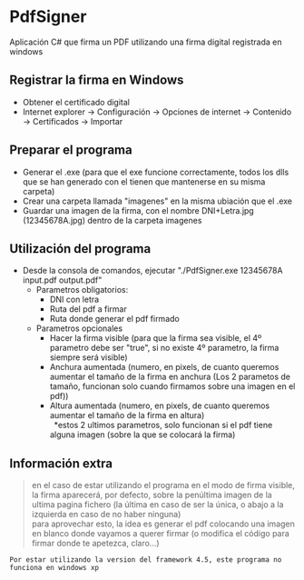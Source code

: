 # PdfSigner

Aplicación C# que firma un PDF utilizando una firma digital registrada en windows

## Registrar la firma en Windows
* Obtener el certificado digital
* Internet explorer -> Configuración -> Opciones de internet -> Contenido -> Certificados -> Importar

## Preparar el programa 
* Generar el .exe (para que el exe funcione correctamente, todos los dlls que se han generado con el tienen que mantenerse en su misma carpeta)
* Crear una carpeta llamada "imagenes" en la misma ubiación que el .exe
* Guardar una imagen de la firma, con el nombre DNI+Letra.jpg (12345678A.jpg) dentro de la carpeta imagenes

## Utilización del programa
* Desde la consola de comandos, ejecutar "./PdfSigner.exe 12345678A input.pdf output.pdf"
	* Parametros obligatorios:
		* DNI con letra
		* Ruta del pdf a firmar
		* Ruta donde generar el pdf firmado
	* Parametros opcionales
		* Hacer la firma visible (para que la firma sea visible, el 4º parametro debe ser "true", si no existe 4º parametro, la firma siempre será visible)
		* Anchura aumentada (numero, en pixels, de cuanto queremos aumentar el tamaño de la firma en anchura (Los 2 parametos de tamaño, funcionan solo cuando firmamos sobre una imagen en el pdf))
		* Altura aumentada (numero, en pixels, de cuanto queremos aumentar el tamaño de la firma en altura)  
			&ensp;*estos 2 ultimos parametros, solo funcionan si el pdf tiene alguna imagen (sobre la que se colocará la firma)
	
## Información extra
> en el caso de estar utilizando el programa en el modo de firma visible, la firma aparecerá, por defecto, sobre la penúltima imagen de la ultima pagina fichero (la última en caso de ser la única, o abajo a la izquierda en caso de no haber ninguna)  
> para aprovechar esto, la idea es generar el pdf colocando una imagen en blanco donde vayamos a querer firmar (o modifica el código para firmar donde te apetezca, claro...)
```
Por estar utilizando la version del framework 4.5, este programa no funciona en windows xp
```
